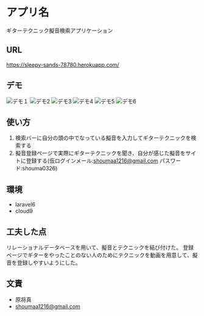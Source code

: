 # アプリ名

ギターテクニック擬音検索アプリケーション

## URL

https://sleepy-sands-78780.herokuapp.com/

## デモ

![デモ１](https://user-images.githubusercontent.com/83636953/140125267-8289a5c1-148f-4151-a0ac-cfa15491655c.png)
![デモ2](https://user-images.githubusercontent.com/83636953/140125311-1485ccf4-60db-4406-8abd-bc7632f855ed.png)
![デモ3](https://user-images.githubusercontent.com/83636953/140125381-d4434af1-24d8-44be-a71c-3fb2568bb453.png)
![デモ4](https://user-images.githubusercontent.com/83636953/140125401-d0958c9f-de02-44d0-abfa-8e995fa86df7.png)
![デモ5](https://user-images.githubusercontent.com/83636953/140125437-50eebaad-bff3-460e-b134-9c5edfec779c.png)
![デモ6](https://user-images.githubusercontent.com/83636953/140125469-3e1a1838-548a-4dc9-8642-ef7a7f0b46e3.png)



## 使い方



1. 検索バーに自分の頭の中でなっている擬音を入力してギターテクニックを検索する
2. 擬音登録ページで実際にギターテクニックを聞き、自分が感じた擬音をサイトに登録する(仮ログインメール:shoumaa1216@gmail.com パスワード:shouma0326)


## 環境

* laravel6
* cloud9


## 工夫した点
リレーショナルデータベースを用いて、擬音とテクニックを結び付けた。
登録ページでギターをやったことのない人のためにテクニックを動画を用意して、擬音を登録しやすいようにした。




## 文責



* 原将真
* shoumaa1216@gmail.com








